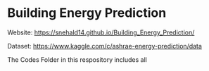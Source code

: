 # Building Energy Prediction 
Website: https://snehald14.github.io/Building_Energy_Prediction/

Dataset: https://www.kaggle.com/c/ashrae-energy-prediction/data

The Codes Folder in this respository includes all 


